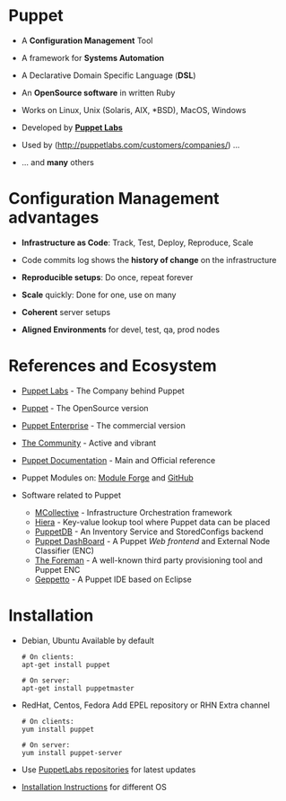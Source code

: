 # Puppet

  - A **Configuration Management** Tool

  - A framework for **Systems Automation**

  - A Declarative Domain Specific Language (**DSL**)

  - An **OpenSource software** in written Ruby

  - Works on Linux, Unix (Solaris, AIX, *BSD), MacOS, Windows

  - Developed by **[Puppet Labs](http://puppetlabs.com)**

  - Used by (http://puppetlabs.com/customers/companies/) ... 

  - ... and **many** others


# Configuration Management advantages

  - **Infrastructure as Code**: Track, Test, Deploy, Reproduce, Scale

  - Code commits log shows the **history of change** on the infrastructure 

  - **Reproducible setups**: Do once, repeat forever

  - **Scale** quickly: Done for one, use on many

  - **Coherent** server setups

  - **Aligned Environments** for devel, test, qa, prod nodes

      
# References and Ecosystem 

  - [Puppet Labs](http://puppetlabs.com) - The Company behind Puppet

  - [Puppet](http://puppetlabs.com/puppet/puppet-open-source/) - The OpenSource version

  - [Puppet Enterprise](http://puppetlabs.com/puppet/puppet-enterprise/) - The commercial version

  - [The Community](http://puppetlabs.com/community/overview/) - Active and vibrant

  - [Puppet Documentation](http://docs.puppetlabs.com/) - Main and Official reference

  - Puppet Modules on: [Module Forge](http://forge.puppetlabs.com) and [GitHub](https://github.com/search?q=puppet)

  - Software related to Puppet
    - [MCollective](http://docs.puppetlabs.com/mcollective/) - Infrastructure Orchestration framework
    - [Hiera](http://docs.puppetlabs.com/hiera/1/) - Key-value lookup tool where Puppet data can be placed
    - [PuppetDB](http://docs.puppetlabs.com/puppetdb/1/) - An Inventory Service and StoredConfigs backend
    - [Puppet DashBoard](http://docs.puppetlabs.com/dashboard/) - A Puppet *Web frontend* and External Node Classifier (ENC)
    - [The Foreman](http://theforeman.org/) - A well-known third party provisioning tool and Puppet ENC
    - [Geppetto](http://cloudsmith.github.com/geppetto) - A Puppet IDE based on Eclipse


# Installation

  - Debian, Ubuntu
    Available by default

        # On clients:
        apt-get install puppet

        # On server:  
        apt-get install puppetmaster

  - RedHat, Centos, Fedora
    Add EPEL repository or RHN Extra channel

        # On clients:    
        yum install puppet

        # On server:    
        yum install puppet-server

  - Use [PuppetLabs repositories](http://docs.puppetlabs.com/guides/puppetlabs_package_repositories.html) for latest updates

  - [Installation Instructions](http://docs.puppetlabs.com/guides/installation.html) for different OS
  
